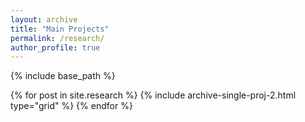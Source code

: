 ```yaml
---
layout: archive
title: "Main Projects"
permalink: /research/
author_profile: true
---
```

{% include base_path %}

<div class="grid">
  <div class="wrapper">
    {% for post in site.research %}
      {% include archive-single-proj-2.html type="grid" %}
    {% endfor %}
  </div>
</div>

